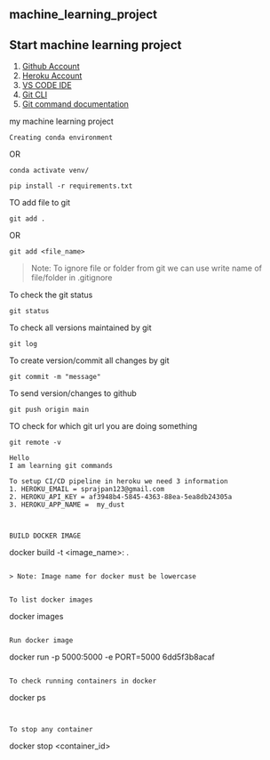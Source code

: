 ##  machine_learning_project

## Start machine learning project

1. [Github Account](https://github.com)
2. [Heroku Account](https://dashboard.heroku.com/login)
3. [VS CODE IDE](https://code.visualstudio.com/download)
4. [Git CLI](https://git-scm.com/downloads)
5. [Git command documentation](https://docs.github.com/en/get-started/using-git/about-git)




my machine learning project

```
Creating conda environment

```
OR
```
conda activate venv/
```
```
pip install -r requirements.txt
```


TO add file to git 

```
git add .
```
OR

```
git add <file_name>
```

> Note: To ignore file or folder from git we can use write name of file/folder in .gitignore


To check the git status

``` 
git status
```

To check all versions maintained by git 
``` 
git log
```

To create version/commit all changes by git

```
git commit -m "message"
```


To send version/changes to github

``` 
git push origin main
```

TO check for which git url you are doing something

```
git remote -v

```
```
Hello 
I am learning git commands

```


```
To setup CI/CD pipeline in heroku we need 3 information
1. HEROKU_EMAIL = sprajpan123@gmail.com
2. HEROKU_API_KEY = af3948b4-5845-4363-88ea-5ea8db24305a
3. HEROKU_APP_NAME =  my_dust



BUILD DOCKER IMAGE
```
docker build -t <image_name>:<tagname> .
```

> Note: Image name for docker must be lowercase


To list docker images
```
docker images
```

Run docker image
```
docker run -p 5000:5000 -e PORT=5000 6dd5f3b8acaf
```

To check running containers in docker
```
docker ps
```


To stop any container
```
docker stop <container_id>
```
